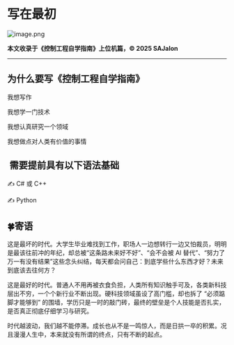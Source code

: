 # 写在最初

![image.png](https://alidocs.oss-cn-zhangjiakou.aliyuncs.com/res/Q35O8513wpdLJl9V/img/aac6b01e-b646-45f1-94d8-ab6aac693fcd.png?x-oss-process=image/crop,x_0,y_105,w_1600,h_504/ignore-error,1)

**本文收录于《控制工程自学指南》上位机篇，© 2025 SAJalon**

---

## 为什么要写《控制工程自学指南》

我想写作

我想学一门技术

我想认真研究一个领域

我想做点对人类有价值的事情

##  需要提前具有以下语法基础 

✍️ C# 或 C++

✍️ Python

## 🍀寄语

这是最坏的时代。大学生毕业难找到工作，职场人一边想转行一边又怕裁员，明明是最该往前冲的年纪，却总被“这条路未来好不好”、“会不会被 AI 替代”、“努力了万一有没有结果”这些念头纠结，每天都会问自己：到底学些什么东西才好？未来到底该去往何方？

这是最好的时代。普通人不用再被衣食负担，人类所有知识触手可及，各类新科技层出不穷，一个个新行业不断出现。硬科技领域虽设了高门槛，却也拆了 “必须踮脚才能够到” 的围墙，学历只是一时的敲门砖，最终的壁垒是个人技能是否扎实，是否真正彻底仔细学习与研究。

时代越波动，我们越不能停滞。成长也从不是一鸣惊人，而是日拱一卒的积累。况且漫漫人生中，本来就没有所谓的终点，只有不断的起点。